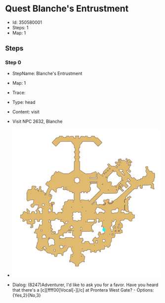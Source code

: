 # Quest Blanche's Entrustment

- Id: 350580001
- Steps: 1
- Map: 1

## Steps

### Step 0
- StepName:  Blanche's Entrustment
- Map:  1
- Trace:  
- Type:  head
- Content:  visit
- Visit NPC 2632, Blanche

- ![images/350580001_0.png](images/350580001_0.png)
- Dialog: (8247)Adventurer, I'd like to ask you for a favor. Have you heard that there's a [c][ffff00]Vocal[-][/c] at Prontera West Gate? - Options: {Yes,2}{No,3}


